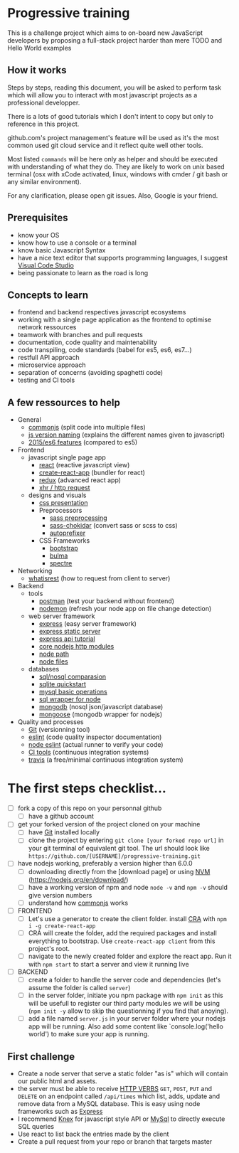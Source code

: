 # Progressive training
This is a challenge project which aims to on-board new JavaScript developers by proposing a full-stack project harder than mere TODO and Hello World examples

## How it works
Steps by steps, reading this document, you will be asked to perform task which will allow you to interact with most javascript projects as a professional developper.

There is a lots of good tutorials which I don't intent to copy but only to reference in this project.

github.com's project management's feature will be used as it's the most common used git cloud service and it reflect quite well other tools.

Most listed `commands` will be here only as helper and should be executed with understanding of what they do. They are likely to work on unix based terminal (osx with xCode activated, linux, windows with cmder / git bash or any similar environment).

For any clarification, please open git issues. Also, Google is your friend.

## Prerequisites
- know your OS
- know how to use a console or a terminal
- know basic Javascript Syntax
- have a nice text editor that supports programming languages, I suggest [Visual Code Studio](https://code.visualstudio.com)
- being passionate to learn as the road is long

## Concepts to learn

- frontend and backend respectives javascript ecosystems
- working with a single page application as the frontend to optimise network ressources
- teamwork with branches and pull requests
- documentation, code quality and maintenability
- code transpiling, code standards (babel for es5, es6, es7...)
- restfull API approach
- microservice approach
- separation of concerns (avoiding spaghetti code)
- testing and CI tools

## A few ressources to help
- General
    - [commonjs](https://nodejs.org/docs/latest/api/modules.html) (split code into multiple files)
    - [js version naming](https://benmccormick.org/2015/09/14/es5-es6-es2016-es-next-whats-going-on-with-javascript-versioning/) (explains the different names given to javascript)
    - [2015/es6 features](http://es6-features.org) (compared to es5)
- Frontend
    - javascript single page app
        - [react](https://facebook.github.io/react/tutorial/tutorial.html) (reactive javascript view)
        - [create-react-app](https://github.com/facebookincubator/create-react-app) (bundler for react)
        - [redux](http://redux.js.org/) (advanced react app)
        - [xhr / http request](https://www.npmjs.com/package/axios)
    - designs and visuals
        - [css presentation](https://www.w3schools.com/css/css_intro.asp)
        - Preprocessors
            - [sass preprocessing](http://sass-lang.com/guide)
            - [sass-chokidar](https://github.com/michaelwayman/node-sass-chokidar) (convert sass or scss to css)
            - [autoprefixer](https://autoprefixer.github.io/)
        - CSS Frameworks
            - [bootstrap](http://getbootstrap.com/getting-started/)
            - [bulma](http://bulma.io/documentation/overview/start/)
            - [spectre](https://picturepan2.github.io/spectre/)
- Networking
    - [whatisrest](http://www.restapitutorial.com/lessons/whatisrest.html) (how to request from client to server)
- Backend
    - tools
        - [postman](https://www.getpostman.com/) (test your backend without frontend)
        - [nodemon](https://nodemon.io/) (refresh your node app on file change detection)
    - web server framework
        - [express](https://expressjs.com/) (easy server framework)
        - [express static server](https://expressjs.com/en/starter/static-files.html)
        - [express api tutorial](https://scotch.io/tutorials/build-a-restful-api-using-node-and-express-4)
        - [core nodejs http modules](https://nodejs.org/api/http.html)
        - [node path](https://nodejs.org/api/path.html)
        - [node files](https://nodejs.org/api/fs.html#fs_file_system)
    - databases
        - [sql/nosql comparasion](https://www.sitepoint.com/sql-vs-nosql-differences/)
        - [sqlite quickstart](https://sqlite.org/quickstart.html)
        - [mysql basic operations](https://dev.mysql.com/doc/mysql-getting-started/en/)
        - [sql wrapper for node](https://www.npmjs.com/package/mysql#introduction)
        - [mongodb](https://www.mongodb.com/what-is-mongodb) (nosql json/javascript database)
        - [mongoose](http://mongoosejs.com/) (mongodb wrapper for nodejs)
- Quality and processes
    - [Git](https://www.git-tower.com/blog/git-cheat-sheet/) (versionning tool)
    - [eslint](http://eslint.org/) (code quality inspector documentation)
    - [node eslint](https://www.npmjs.com/package/eslint) (actual runner to verify your code)
    - [CI tools](http://www.code-maze.com/top-8-continuous-integration-tools/) (continuous integration systems)
    - [travis](https://docs.travis-ci.com/user/getting-started/) (a free/minimal continuous integration system)

# The first steps checklist...
- [ ] fork a copy of this repo on your personnal github
    - [ ] have a github account
- [ ] get your forked version of the project cloned on your machine
    - [ ] have [Git](https://git-scm.com/downloads) installed locally
    - [ ] clone the project by entering `git clone [your forked repo url]` in your git terminal of equivalent git tool. The url should look like `https://github.com/[USERNAME]/progressive-training.git`
- [ ] have nodejs working, preferably a version higher than 6.0.0
    - [ ] downloading directly from the [download page] or using [NVM](https://github.com/creationix/nvm#install-script) (https://nodejs.org/en/download/)
    - [ ] have a working version of npm and node `node -v` and `npm -v` should give version numbers
    - [ ] understand how [commonjs](https://nodejs.org/docs/latest/api/modules.html) works
- [ ] FRONTEND
    - [ ] Let's use a generator to create the client folder. install [CRA](https://github.com/facebookincubator/create-react-app) with `npm i -g create-react-app`
    - [ ] CRA will create the folder, add the required packages and install everything to bootstrap. Use `create-react-app client` from this project's root.
    - [ ] navigate to the newly created folder and explore the react app. Run it with `npm start` to start a server and view it running live

- [ ] BACKEND
    - [ ] create a folder to handle the server code and dependencies (let's assume the folder is called `server`)
    - [ ] in the server folder, initiate you npm package with `npm init` as this will be usefull to register our third party modules we will be using (`npm init -y` allow to skip the questionning if you find that anoying).
    - [ ] add a file named `server.js` in your server folder where your nodejs app will be running. Also add some content like `console.log('hello world') to make sure your app is running.

## First challenge
- Create a node server that serve a static folder "as is" which will contain our public html and assets.
- the server must be able to receive [HTTP VERBS](https://developer.mozilla.org/en-US/docs/Web/HTTP/Methods) `GET`, `POST`, `PUT` and `DELETE` on an endpoint called `/api/times` which list, adds, update and remove data from a MySQL database. This is easy using node frameworks such as [Express](https://expressjs.com/)
- I recommend [Knex](https://www.npmjs.com/package/knex) for javascript style API or [MySql](https://www.npmjs.com/package/mysql) to directly execute SQL queries
- Use react to list back the entries made by the client
- Create a pull request from your repo or branch that targets master
